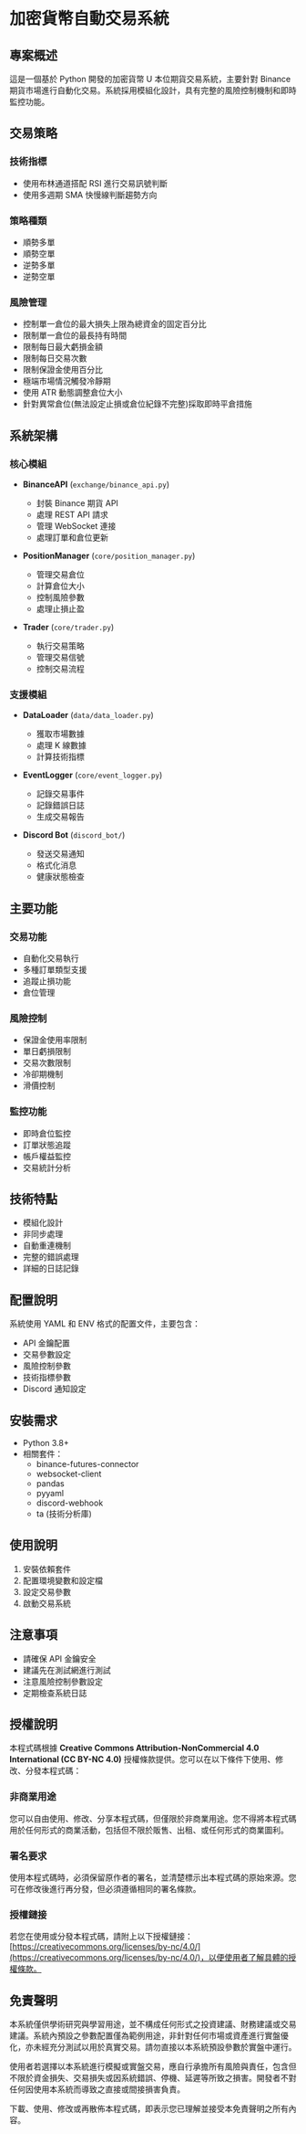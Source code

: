 # 加密貨幣自動交易系統

## 專案概述

這是一個基於 Python 開發的加密貨幣 U 本位期貨交易系統，主要針對 Binance 期貨市場進行自動化交易。系統採用模組化設計，具有完整的風險控制機制和即時監控功能。

## 交易策略

### 技術指標

- 使用布林通道搭配 RSI 進行交易訊號判斷
- 使用多週期 SMA 快慢線判斷趨勢方向

### 策略種類

- 順勢多單
- 順勢空單
- 逆勢多單
- 逆勢空單

### 風險管理

- 控制單一倉位的最大損失上限為總資金的固定百分比
- 限制單一倉位的最長持有時間
- 限制每日最大虧損金額
- 限制每日交易次數
- 限制保證金使用百分比
- 極端市場情況觸發冷靜期
- 使用 ATR 動態調整倉位大小
- 針對異常倉位(無法設定止損或倉位紀錄不完整)採取即時平倉措施

## 系統架構

### 核心模組

- **BinanceAPI** (`exchange/binance_api.py`)

  - 封裝 Binance 期貨 API
  - 處理 REST API 請求
  - 管理 WebSocket 連接
  - 處理訂單和倉位更新

- **PositionManager** (`core/position_manager.py`)

  - 管理交易倉位
  - 計算倉位大小
  - 控制風險參數
  - 處理止損止盈

- **Trader** (`core/trader.py`)

  - 執行交易策略
  - 管理交易信號
  - 控制交易流程

### 支援模組

- **DataLoader** (`data/data_loader.py`)

  - 獲取市場數據
  - 處理 K 線數據
  - 計算技術指標

- **EventLogger** (`core/event_logger.py`)

  - 記錄交易事件
  - 記錄錯誤日誌
  - 生成交易報告

- **Discord Bot** (`discord_bot/`)

  - 發送交易通知
  - 格式化消息
  - 健康狀態檢查

## 主要功能

### 交易功能

- 自動化交易執行
- 多種訂單類型支援
- 追蹤止損功能
- 倉位管理

### 風險控制

- 保證金使用率限制
- 單日虧損限制
- 交易次數限制
- 冷卻期機制
- 滑價控制

### 監控功能

- 即時倉位監控
- 訂單狀態追蹤
- 帳戶權益監控
- 交易統計分析

## 技術特點

- 模組化設計
- 非同步處理
- 自動重連機制
- 完整的錯誤處理
- 詳細的日誌記錄

## 配置說明

系統使用 YAML 和 ENV 格式的配置文件，主要包含：

- API 金鑰配置
- 交易參數設定
- 風險控制參數
- 技術指標參數
- Discord 通知設定

## 安裝需求

- Python 3.8+
- 相關套件：
  - binance-futures-connector
  - websocket-client
  - pandas
  - pyyaml
  - discord-webhook
  - ta (技術分析庫)

## 使用說明

1. 安裝依賴套件
2. 配置環境變數和設定檔
3. 設定交易參數
4. 啟動交易系統

## 注意事項

- 請確保 API 金鑰安全
- 建議先在測試網進行測試
- 注意風險控制參數設定
- 定期檢查系統日誌

## 授權說明

本程式碼根據 **Creative Commons Attribution-NonCommercial 4.0 International (CC BY-NC 4.0)** 授權條款提供。您可以在以下條件下使用、修改、分發本程式碼：

### 非商業用途

您可以自由使用、修改、分享本程式碼，但僅限於非商業用途。您不得將本程式碼用於任何形式的商業活動，包括但不限於販售、出租、或任何形式的商業圖利。

### 署名要求

使用本程式碼時，必須保留原作者的署名，並清楚標示出本程式碼的原始來源。您可在修改後進行再分發，但必須遵循相同的署名條款。

### 授權鏈接

若您在使用或分發本程式碼，請附上以下授權鏈接：[https://creativecommons.org/licenses/by-nc/4.0/](https://creativecommons.org/licenses/by-nc/4.0/)，以便使用者了解具體的授權條款。

## 免責聲明

本系統僅供學術研究與學習用途，並不構成任何形式之投資建議、財務建議或交易建議。系統內預設之參數配置僅為範例用途，非針對任何市場或資產進行實盤優化，亦未經充分測試以用於真實交易。請勿直接以本系統預設參數於實盤中運行。

使用者若選擇以本系統進行模擬或實盤交易，應自行承擔所有風險與責任，包含但不限於資金損失、交易損失或因系統錯誤、停機、延遲等所致之損害。開發者不對任何因使用本系統而導致之直接或間接損害負責。

下載、使用、修改或再散佈本程式碼，即表示您已理解並接受本免責聲明之所有內容。
